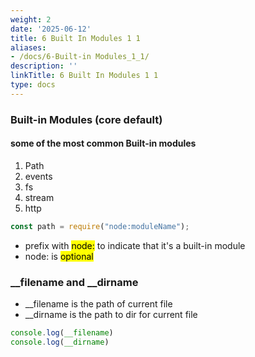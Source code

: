 ```yaml
---
weight: 2
date: '2025-06-12'
title: 6 Built In Modules 1 1
aliases:
- /docs/6-Built-in Modules_1_1/
description: ''
linkTitle: 6 Built In Modules 1 1
type: docs
---
```


### Built-in Modules (core default)

#### some of the most common Built-in modules
1. Path
2. events
3. fs
4. stream
5. http

```js
const path = require("node:moduleName");
```
- prefix with <mark>node:</mark> to indicate that it's a built-in module
- node: is <mark>optional</mark>

### __filename and __dirname
- __filename is the path of current file
- __dirname is the path to dir for current file
```js
console.log(__filename)
console.log(__dirname)
```
